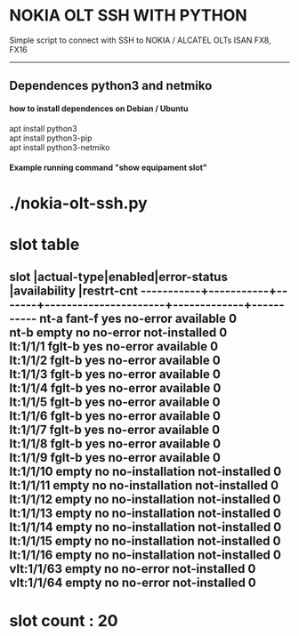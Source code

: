 # NOKIA OLT SSH WITH PYTHON

Simple script to connect with SSH to NOKIA / ALCATEL OLTs ISAN FX8, FX16

---
## Dependences python3 and netmiko
#### how to install dependences on Debian / Ubuntu
apt install python3<br>
apt install python3-pip<br>
apt install python3-netmiko<br>

#### Example running command "show equipament slot"

./nokia-olt-ssh.py 
================================================================================
slot table
================================================================================
slot       |actual-type|enabled|error-status          |availability |restrt-cnt
-----------+-----------+-------+----------------------+-------------+-----------
nt-a        fant-f      yes     no-error               available     0         
nt-b        empty       no      no-error               not-installed 0         
lt:1/1/1    fglt-b      yes     no-error               available     0         
lt:1/1/2    fglt-b      yes     no-error               available     0         
lt:1/1/3    fglt-b      yes     no-error               available     0         
lt:1/1/4    fglt-b      yes     no-error               available     0         
lt:1/1/5    fglt-b      yes     no-error               available     0         
lt:1/1/6    fglt-b      yes     no-error               available     0         
lt:1/1/7    fglt-b      yes     no-error               available     0         
lt:1/1/8    fglt-b      yes     no-error               available     0         
lt:1/1/9    fglt-b      yes     no-error               available     0         
lt:1/1/10   empty       no      no-installation        not-installed 0         
lt:1/1/11   empty       no      no-installation        not-installed 0         
lt:1/1/12   empty       no      no-installation        not-installed 0         
lt:1/1/13   empty       no      no-installation        not-installed 0         
lt:1/1/14   empty       no      no-installation        not-installed 0         
lt:1/1/15   empty       no      no-installation        not-installed 0         
lt:1/1/16   empty       no      no-installation        not-installed 0         
vlt:1/1/63  empty       no      no-error               not-installed 0         
vlt:1/1/64  empty       no      no-error               not-installed 0         
--------------------------------------------------------------------------------
slot count : 20
================================================================================
